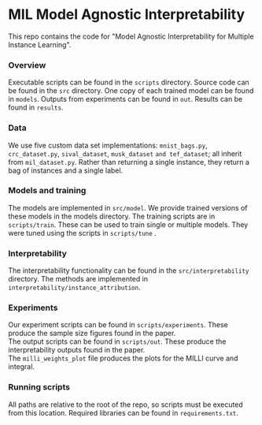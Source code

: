 # MIL Model Agnostic Interpretability

This repo contains the code for "Model Agnostic Interpretability for Multiple Instance Learning".

### Overview

Executable scripts can be found in the `scripts` directory.
Source code can be found in the `src` directory.
One copy of each trained model can be found in `models`.
Outputs from experiments can be found in `out`.
Results can be found in `results`.

### Data

We use five custom data set implementations:
`mnist_bags.py`, `crc_dataset.py`, `sival_dataset`, `musk_dataset` `and tef_dataset`; 
all inherit from `mil_dataset.py`. 
Rather than returning a single instance, they return a bag of instances and a single label.

### Models and training

The models are implemented in `src/model`.
We provide trained versions of these models in the models directory.
The training scripts are in `scripts/train`.
These can be used to train single or multiple models.
They were tuned using the scripts in `scripts/tune` .

### Interpretability

The interpretability functionality can be found in the `src/interpretability` directory.
The methods are implemented in `interpretability/instance_attribution`.

### Experiments

Our experiment scripts can be found in `scripts/experiments`.
These produce the sample size figures found in the paper.  
The output scripts can be found in `scripts/out`.
These produce the interpretability outputs found in the paper.  
The `milli_weights_plot` file produces the plots for the MILLI curve and integral.

### Running scripts

All paths are relative to the root of the repo, so scripts must be executed from this location.
Required libraries can be found in `requirements.txt`.
